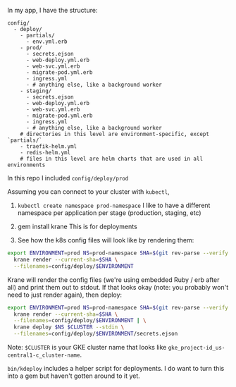 In my app, I have the structure:

```
config/
  - deploy/
    - partials/
      - env.yml.erb
    - prod/
      - secrets.ejson
      - web-deploy.yml.erb
      - web-svc.yml.erb
      - migrate-pod.yml.erb
      - ingress.yml
      - # anything else, like a background worker
    - staging/
      - secrets.ejson
      - web-deploy.yml.erb
      - web-svc.yml.erb
      - migrate-pod.yml.erb
      - ingress.yml
      - # anything else, like a background worker
    # directories in this level are environment-specific, except `partials/`
    - traefik-helm.yml
    - redis-helm.yml
    # files in this level are helm charts that are used in all environments
```

In this repo I included `config/deploy/prod`

Assuming you can connect to your cluster with `kubectl`,

1. `kubectl create namespace prod-namespace`
I like to have a different namespace per application per stage (production, staging, etc)

2. gem install krane
This is for deployments

3. See how the k8s config files will look like by rendering them:
```sh
export ENVIRONMENT=prod NS=prod-namespace SHA=$(git rev-parse --verify master) && \
  krane render --current-sha=$SHA \
  --filenames=config/deploy/$ENVIRONMENT
```

Krane will render the config files (we're using embedded Ruby / erb after all)
and print them out to stdout. If that looks okay (note: you probably
won't need to just render again), then deploy:

```sh
export ENVIRONMENT=prod NS=prod-namespace SHA=$(git rev-parse --verify master) && \
  krane render --current-sha=$SHA \
  --filenames=config/deploy/$ENVIRONMENT | \
  krane deploy $NS $CLUSTER --stdin \
  --filenames=config/deploy/$ENVIRONMENT/secrets.ejson
```

Note: `$CLUSTER` is your GKE cluster name that looks like `gke_project-id_us-central1-c_cluster-name`.

`bin/kdeploy` includes a helper script for deployments. I do want to turn this into a gem but haven't gotten around to it yet.
